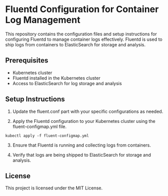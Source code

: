 # Fluentd Configuration for Container Log Management

This repository contains the configuration files and setup instructions for configuring Fluentd to manage container logs effectively. Fluentd is used to ship logs from containers to ElasticSearch for storage and analysis.

## Prerequisites

- Kubernetes cluster
- Fluentd installed in the Kubernetes cluster
- Access to ElasticSearch for log storage and analysis

## Setup Instructions

1. Update the fluent.conf part with your specific configurations as needed.

2. Apply the Fluentd configuration to your Kubernetes cluster using the fluent-configmap.yml file.
```
kubectl apply -f fluent-configmap.yml
```

3. Ensure that Fluentd is running and collecting logs from containers.

4. Verify that logs are being shipped to ElasticSearch for storage and analysis.

## License

This project is licensed under the MIT License.